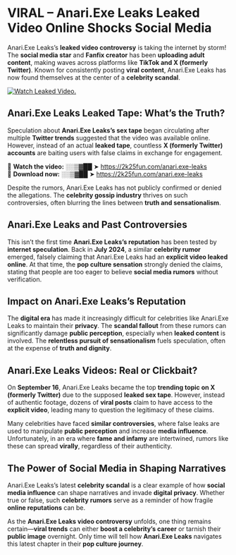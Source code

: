 # VIRAL – Anari.Exe Leaks Leaked Video Online Shocks Social Media 

Anari.Exe Leaks’s **leaked video controversy** is taking the internet by storm! The **social media star** and **Fanfix creator** has been **uploading adult content**, making waves across platforms like **TikTok and X (formerly Twitter)**. Known for consistently posting **viral content**, Anari.Exe Leaks has now found themselves at the center of a **celebrity scandal**.  

[![Watch Leaked Video.](https://miro.medium.com/v2/resize:fit:828/format:webp/1*cilzJN44JGOrTw9NJCrNHA.gif "Watch Leaked Video")](https://2k25fun.com/anari.exe-leaks)

## **Anari.Exe Leaks Leaked Tape: What’s the Truth?**  
Speculation about **Anari.Exe Leaks’s sex tape** began circulating after multiple **Twitter trends** suggested that the video was available online. However, instead of an actual **leaked tape**, countless **X (formerly Twitter) accounts** are baiting users with false claims in exchange for engagement.  

🔹 **Watch the video:** ░░▒▓██ ➤ https://2k25fun.com/anari.exe-leaks  
🔹 **Download now:** ░░▒▓██ ➤ https://2k25fun.com/anari.exe-leaks  

Despite the rumors, Anari.Exe Leaks has not publicly confirmed or denied the allegations. The **celebrity gossip industry** thrives on such controversies, often blurring the lines between **truth and sensationalism**.  

## **Anari.Exe Leaks and Past Controversies**  
This isn’t the first time **Anari.Exe Leaks’s reputation** has been tested by **internet speculation**. Back in **July 2024**, a similar **celebrity rumor** emerged, falsely claiming that Anari.Exe Leaks had an **explicit video leaked online**. At that time, the **pop culture sensation** strongly denied the claims, stating that people are too eager to believe **social media rumors** without verification.  

## **Impact on Anari.Exe Leaks’s Reputation**  
The **digital era** has made it increasingly difficult for celebrities like Anari.Exe Leaks to maintain their **privacy**. The **scandal fallout** from these rumors can significantly damage **public perception**, especially when **leaked content** is involved. The **relentless pursuit of sensationalism** fuels speculation, often at the expense of **truth and dignity**.  

## **Anari.Exe Leaks Videos: Real or Clickbait?**  
On **September 16**, Anari.Exe Leaks became the top **trending topic on X (formerly Twitter)** due to the supposed **leaked sex tape**. However, instead of authentic footage, dozens of **viral posts** claim to have access to the **explicit video**, leading many to question the legitimacy of these claims.  

Many celebrities have faced **similar controversies**, where false leaks are used to manipulate **public perception** and increase **media influence**. Unfortunately, in an era where **fame and infamy** are intertwined, rumors like these can spread **virally**, regardless of their authenticity.  

## **The Power of Social Media in Shaping Narratives**  
Anari.Exe Leaks’s latest **celebrity scandal** is a clear example of how **social media influence** can shape narratives and invade **digital privacy**. Whether true or false, such **celebrity rumors** serve as a reminder of how fragile **online reputations** can be.  

As the **Anari.Exe Leaks video controversy** unfolds, one thing remains certain—**viral trends** can either **boost a celebrity’s career** or tarnish their **public image** overnight. Only time will tell how **Anari.Exe Leaks** navigates this latest chapter in their **pop culture journey**. 